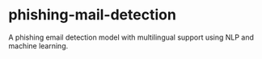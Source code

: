 # phishing-mail-detection
A phishing email detection model with multilingual support using NLP and machine learning.

